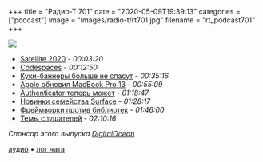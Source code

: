 +++
title = "Радио-Т 701"
date = "2020-05-09T19:39:13"
categories = ["podcast"]
image = "images/radio-t/rt701.jpg"
filename = "rt_podcast701"
+++

![](https://radio-t.com/images/radio-t/rt701.jpg)

- [Satellite 2020](https://github.blog/2020-05-06-new-from-satellite-2020-github-codespaces-github-discussions-securing-code-in-private-repositories-and-more/) - *00:03:20*
- [Codespaces](https://github.com/features/codespaces) - *00:12:50*
- [Куки-баннеры больше не спасут](https://social.techcrunch.com/2020/05/06/no-cookie-consent-walls-and-no-scrolling-isnt-consent-says-eu-data-protection-body/) - *00:35:16*
- [Apple обновил MacBook Pro 13](https://www.apple.com/newsroom/2020/05/apple-updates-13-inch-macbook-pro-with-magic-keyboard-double-the-storage-and-faster-performance/) - *00:55:09*
- [Authenticator теперь может](https://mashable.com/article/google-authenticator-transfer-data/?europe=true) - *01:18:47*
- [Новинки семейства Surface](https://blogs.windows.com/devices/2020/05/06/introducing-surface-go-2-surface-book-3-surface-headphones-2-and-surface-earbuds/) - *01:28:17*
- [Фреймворки против библиотек](https://www.brandonsmith.ninja/blog/libraries-not-frameworks) - *01:46:00*
- [Темы слушателей](https://radio-t.com/p/2020/05/05/prep-701/) - *02:10:16*

*Спонсор этого выпуска [DigitalOcean](https://do.co/radiot)*


[аудио](https://cdn.radio-t.com/rt_podcast701.mp3) • [лог чата](https://chat.radio-t.com/logs/radio-t-701.html)
<audio src="https://cdn.radio-t.com/rt_podcast701.mp3" preload="none"></audio>
